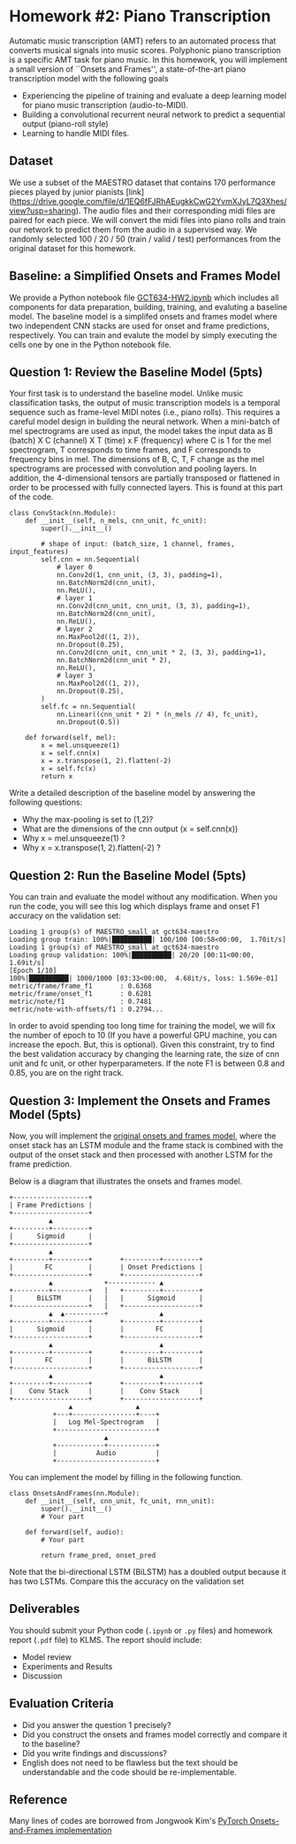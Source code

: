 # Homework #2: Piano Transcription 

Automatic music transcription (AMT) refers to an automated process that converts musical signals into music scores. Polyphonic piano transcription is a specific AMT task for piano music. In this homework, you will implement a small version of ``Onsets and Frames'', a state-of-the-art piano transcription model with the following goals

* Experiencing the pipeline of training and evaluate a deep learning model for piano music transcription (audio-to-MIDI). 
* Building a convolutional recurrent neural network to predict a sequential output (piano-roll style) 
* Learning to handle MIDI files.


## Dataset
We use a subset of the MAESTRO dataset that contains 170 performance pieces played by junior pianists [link] (https://drive.google.com/file/d/1EQ6fFJRhAEugkkCwG2YvmXJyL7Q3Xhes/view?usp=sharing). The audio files and their corresponding midi files are paired for each piece. We will convert the midi files into piano rolls and train our network to predict them from the audio in a supervised way. We randomly selected 100 / 20 / 50 (train / valid / test) performances from the original dataset for this homework.

## Baseline: a Simplified Onsets and Frames Model 
We provide a Python notebook file [GCT634-HW2.ipynb](https://colab.research.google.com/drive/1vSghObmGDNRq9yHHNn9vZEaSiawOEjCY?usp=sharing) which includes all components for data preparation, building, training, and evaluting a baseline model. The baseline model is a simplifed onsets and frames model where two independent CNN stacks are used for onset and frame predictions, respectively. You can train and evalute the model by simply executing the cells one by one in the Python notebook file. 


## Question 1: Review the Baseline Model (5pts)
Your first task is to understand the baseline model. Unlike music classification tasks, the output of music transcription models is a temporal sequence such as frame-level MIDI notes (i.e., piano rolls). This requires a careful model design in building the neural network. When a mini-batch of mel spectrograms are used as input, the model takes the input data as B (batch) X C (channel) X T (time) x F (frequency) where C is 1 for the mel spectrogram, T corresponds to time frames, and F corresponds to frequency bins in mel. The dimensions of B, C, T, F change as the mel spectrograms are processed with convolution and pooling layers. In addition, the 4-dimensional tensors are partially transposed or flattened in order to be processed with fully connected layers. This is found at this part of the code. 
```
class ConvStack(nn.Module):
    def __init__(self, n_mels, cnn_unit, fc_unit):
        super().__init__()

        # shape of input: (batch_size, 1 channel, frames, input_features)
        self.cnn = nn.Sequential(
            # layer 0
            nn.Conv2d(1, cnn_unit, (3, 3), padding=1),
            nn.BatchNorm2d(cnn_unit),
            nn.ReLU(),
            # layer 1
            nn.Conv2d(cnn_unit, cnn_unit, (3, 3), padding=1),
            nn.BatchNorm2d(cnn_unit),
            nn.ReLU(),
            # layer 2
            nn.MaxPool2d((1, 2)),
            nn.Dropout(0.25),
            nn.Conv2d(cnn_unit, cnn_unit * 2, (3, 3), padding=1),
            nn.BatchNorm2d(cnn_unit * 2),
            nn.ReLU(),
            # layer 3
            nn.MaxPool2d((1, 2)),
            nn.Dropout(0.25),
        )
        self.fc = nn.Sequential(
            nn.Linear((cnn_unit * 2) * (n_mels // 4), fc_unit),
            nn.Dropout(0.5))

    def forward(self, mel):
        x = mel.unsqueeze(1)
        x = self.cnn(x)
        x = x.transpose(1, 2).flatten(-2)
        x = self.fc(x)
        return x
```
Write a detailed description of the baseline model by answering the following questions:
- Why the max-pooling is set to (1,2)? 
- What are the dimensions of the cnn output (x = self.cnn(x)) 
- Why x = mel.unsqueeze(1) ?
- Why  x = x.transpose(1, 2).flatten(-2) ? 


## Question 2: Run the Baseline Model (5pts)
You can train and evaluate the model without any modification. When you run the code, you will see this log which displays frame and onset F1 accuracy on the validation set: 
```
Loading 1 group(s) of MAESTRO_small at gct634-maestro
Loading group train: 100%|██████████| 100/100 [00:58<00:00,  1.70it/s]
Loading 1 group(s) of MAESTRO_small at gct634-maestro
Loading group validation: 100%|██████████| 20/20 [00:11<00:00,  1.69it/s]
[Epoch 1/10]
100%|██████████| 1000/1000 [03:33<00:00,  4.68it/s, loss: 1.569e-01]
metric/frame/frame_f1       : 0.6368
metric/frame/onset_f1       : 0.6281
metric/note/f1              : 0.7481
metric/note-with-offsets/f1 : 0.2794...
```

In order to avoid spending too long time for training the model, we will fix the number of epoch to 10 (If you have a powerful GPU machine, you can increase the epoch. But, this is optional). Given this constraint, try to find the best validation accuracy by changing the learning rate, the size of cnn unit and fc unit, or other hyperparameters. If the note F1 is between 0.8 and 0.85, you are on the right track. 

## Question 3: Implement the Onsets and Frames Model (5pts)
Now, you will implement the [original onsets and frames model](https://arxiv.org/abs/1710.11153), where the onset stack has an LSTM module and the frame stack is combined with the output of the onset stack and then processed with another LSTM for the frame prediction.

Below is a diagram that illustrates the onsets and frames model.
```
+-------------------+
| Frame Predictions |
+-------------------+
          ▲
+---------+---------+        
|      Sigmoid      |        
+-------------------+        
          ▲                           
+---------+---------+       +---------+---------+
|        FC         |       | Onset Predictions |
+-------------------+       +-------------------+
          ▲             +------------ ▲
+---------+---------+   |   +---------+---------+
|      BiLSTM       |   |   |      Sigmoid      |
+-------------------+   |   +-------------------+
          ▲  ▲----------+             ▲
+---------+---------+       +---------+---------+
|      Sigmoid      |       |        FC         |
+-------------------+       +-------------------+
          ▲                           ▲
+---------+---------+       +---------+---------+
|        FC         |       |      BiLSTM       |
+-------------------+       +-------------------+
          ▲                           ▲
+---------+---------+       +---------+---------+
|    Conv Stack     |       |    Conv Stack     |
+-------------------+       +-------------------+
               ▲                ▲
           +---+----------------+----+
           |   Log Mel-Spectrogram   |
           +-------------------------+
                        ▲
           +------------+------------+
           |          Audio          |
           +-------------------------+
```

You can implement the model by filling in the following function. 
```
class OnsetsAndFrames(nn.Module):
    def __init__(self, cnn_unit, fc_unit, rnn_unit):
        super().__init__()
        # Your part 

    def forward(self, audio):
        # Your part 

        return frame_pred, onset_pred
```

Note that the bi-directional LSTM (BiLSTM) has a doubled output because it has two LSTMs. Compare this the accuracy on the validation set 


## Deliverables
You should submit your Python code (`.ipynb` or `.py` files) and homework report (`.pdf` file) to KLMS. The report should include:

* Model review
* Experiments and Results
* Discussion


## Evaluation Criteria
* Did you answer the question 1 precisely?
* Did you construct the onsets and frames model correctly and compare it to the baseline?
* Did you write findings and discussions?
* English does not need to be flawless but the text should be understandable and the code should be re-implementable.


## Reference
Many lines of codes are borrowed from Jongwook Kim's [PyTorch Onsets-and-Frames implementation](https://github.com/jongwook/onsets-and-frames) 

